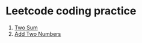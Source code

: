 # Leetcode coding practice

1. [Two Sum](https://github.com/tsunghuanghsieh/leetcode/tree/master/problems/two-sum)
2. [Add Two Numbers](https://github.com/tsunghuanghsieh/leetcode/tree/master/problems/add-two-numbers)